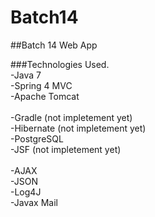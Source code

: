 # Batch14
##Batch 14 Web App

###Technologies Used.<br>
-Java 7<br>
-Spring 4 MVC<br>
-Apache Tomcat<br>
<br>
-Gradle (not impletement yet)<br>
-Hibernate (not impletement yet)<br>
-PostgreSQL<br>
-JSF (not impletement yet)<br>
<br>
-AJAX<br>
-JSON<br>
-Log4J<br>
-Javax Mail<br>


